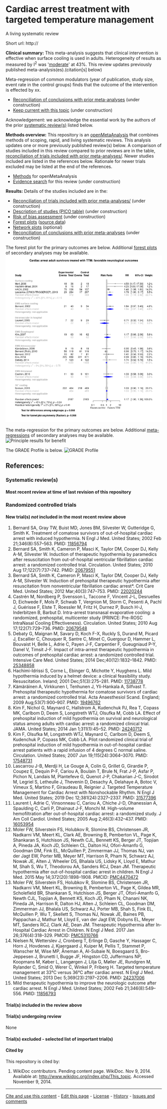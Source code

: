 Cardiac arrest treatment with targeted temperature management
============================================
A living systematic review

Short url: http://

**Clinical summary:** This meta-analysis suggests that clinical intervention *is* effective when surface cooling is used in adults. Heterogeneity of results as measured by I<sup>2</sup> was '[moderate](http://handbook-5-1.cochrane.org/chapter_9/9_5_2_identifying_and_measuring_heterogeneity.htm)' at 43%. This review updates previously published meta-analysis(es).(citation[s] below)

Meta-regression of common modulators (year of publication, study size, event rate in the control groups) finds that the outcome of the intervention is effected by xx.
* [Reconciliation of conclusions with prior meta-analyses](files/reconciliation-tables/Reconciliation%20of%20conclusions.pdf) (under construction)
* [Keep current with this topic](files/searching/Keep-up.md) (under construction)

Acknowledgement: we acknowledge the essential work by the authors of the prior [systematic review(s)](#systematic-reviews) listed below.

**Methods overview:** This repository is an [openMetaAnalysis](https://openmetaanalysis.github.io/) that combines methods of scoping, rapid, and living systematic reviews.  This analysis updates one or more previously published review(s) below. A comparison of studies included in this review compared to prior reviews are in the table, [reconciliation of trials included with prior meta-analyses/](files/reconciliation-tables/Reconciliation%20of%20studies.pdf). Newer studies included are listed in the references below. Rationale for newer trials excluded may be listed at the end of the references. 
* [Methods](http://openmetaanalysis.github.io/methods.html) for openMetaAnalysis
* [Evidence search](files/searching/evidence-search.md) for this review (under construction)

**Results:** Details of the studies included are in the:
* [Reconciliation of trials included with prior meta-analyses/](files/reconciliation-tables/Reconciliation%20of%20studies.pdf) (under construction)
* [Description of studies (PICO table)](files/study-details/table-pico.pdf) (under construction)
* [Risk of bias assessment](files/study-details/table-bias.pdf) (under construction)
* [Forest plots](../master/files/forest-plots) ([source data](files/data))
* [Network plots](../master/files/network) (optional)
* [Reconciliation of conclusions with prior meta-analyses](files/reconciliation-tables/Reconciliation%20of%20conclusions.pdf) (under construction)

The forest plot for the primary outcomes are below. Additional [forest plots](files/forest-plots) of secondary analyses may be available. 
![Principle results](files/forest-plots/Outcome-Primary.png)

The meta-regression for the primary outcomes are below. Additional [meta-regressions](files/metaregression) of secondary analyses may be available. 
![Principle results for benefit](files/metaregression/Outcome-Primary.png "Principle results for benefit]")

The GRADE Profile is below. ![GRADE Profile](files/GRADE-profiles/Summary-of-findings-table.png "GRADE Profile")

References:
----------------------------------

### Systematic review(s)
#### Most recent review at time of last revision of this repository


### Randomized controlled trials
#### New trial(s) *not* included in the most recent review above
1. Bernard SA, Gray TW, Buist MD, Jones BM, Silvester W, Gutteridge G, Smith K. Treatment of comatose survivors of out-of-hospital cardiac arrest with induced  hypothermia. N Engl J Med. United States; 2002 Feb 21;346(8):557–563. PMID: [11856794](http://pubmed.gov/11856794)
2. Bernard SA, Smith K, Cameron P, Masci K, Taylor DM, Cooper DJ, Kelly A-M, Silvester W. Induction of therapeutic hypothermia by paramedics after resuscitation from  out-of-hospital ventricular fibrillation cardiac arrest: a randomized controlled  trial. Circulation. United States; 2010 Aug 17;122(7):737–742. PMID: [20679551](http://pubmed.gov/20679551)
3. Bernard SA, Smith K, Cameron P, Masci K, Taylor DM, Cooper DJ, Kelly A-M, Silvester W. Induction of prehospital therapeutic hypothermia after resuscitation from  nonventricular fibrillation cardiac arrest*. Crit Care Med. United States; 2012 Mar;40(3):747–753. PMID: [22020244](http://pubmed.gov/22020244)
4. Castrén M, Nordberg P, Svensson L, Taccone F, Vincent J-L, Desruelles D, Eichwede F, Mols P, Schwab T, Vergnion M, Storm C, Pesenti A, Pachl J, Guérisse F, Elste T, Roessler M, Fritz H, Durnez P, Busch H-J, Inderbitzen B, Barbut D. Intra-arrest transnasal evaporative cooling: a randomized, prehospital, multicenter  study (PRINCE: Pre-ROSC IntraNasal Cooling Effectiveness). Circulation. United States; 2010 Aug 17;122(7):729–736. PMID: [20679548](http://pubmed.gov/20679548)
5. Debaty G, Maignan M, Savary D, Koch F-X, Ruckly S, Durand M, Picard J, Escallier C, Chouquer R, Santre C, Minet C, Guergour D, Hammer L, Bouvaist H, Belle L, Adrie C, Payen J-F, Carpentier F, Gueugniaud P-Y, Danel V, Timsit J-F. Impact of intra-arrest therapeutic hypothermia in outcomes of prehospital cardiac  arrest: a randomized controlled trial. Intensive Care Med. United States; 2014 Dec;40(12):1832–1842. PMID: [25348858](http://pubmed.gov/25348858)
6. Hachimi-Idrissi S, Corne L, Ebinger G, Michotte Y, Huyghens L. Mild hypothermia induced by a helmet device: a clinical feasibility study. Resuscitation. Ireland; 2001 Dec;51(3):275–281. PMID: [11738778](http://pubmed.gov/11738778)
7. Kämäräinen A, Virkkunen I, Tenhunen J, Yli-Hankala A, Silfvast T. Prehospital therapeutic hypothermia for comatose survivors of cardiac arrest: a  randomized controlled trial. Acta Anaesthesiol Scand. England; 2009 Aug;53(7):900–907. PMID: [19496762](http://pubmed.gov/19496762)
8. Kim F, Nichol G, Maynard C, Hallstrom A, Kudenchuk PJ, Rea T, Copass MK, Carlbom D, Deem S, Longstreth WTJ, Olsufka M, Cobb LA. Effect of prehospital induction of mild hypothermia on survival and neurological  status among adults with cardiac arrest: a randomized clinical trial. JAMA. United States; 2014 Jan 1;311(1):45–52. PMID: [24240712](http://pubmed.gov/24240712)
9. Kim F, Olsufka M, Longstreth WTJ, Maynard C, Carlbom D, Deem S, Kudenchuk P, Copass MK, Cobb LA. Pilot randomized clinical trial of prehospital induction of mild hypothermia in  out-of-hospital cardiac arrest patients with a rapid infusion of 4 degrees C normal  saline. Circulation. United States; 2007 Jun 19;115(24):3064–3070. PMID: [17548731](http://pubmed.gov/17548731)
10. Lascarrou J-B, Merdji H, Le Gouge A, Colin G, Grillet G, Girardie P, Coupez E, Dequin P-F, Cariou A, Boulain T, Brule N, Frat J-P, Asfar P, Pichon N, Landais M, Plantefeve G, Quenot J-P, Chakarian J-C, Sirodot M, Legriel S, Letheulle J, Thevenin D, Desachy A, Delahaye A, Botoc V, Vimeux S, Martino F, Giraudeau B, Reignier J. Targeted Temperature Management for Cardiac Arrest with Nonshockable Rhythm. N Engl J Med. United States; 2019 Dec 12;381(24):2327–2337. PMID: [31577396](http://pubmed.gov/31577396)
11. Laurent I, Adrie C, Vinsonneau C, Cariou A, Chiche J-D, Ohanessian A, Spaulding C, Carli P, Dhainaut J-F, Monchi M. High-volume hemofiltration after out-of-hospital cardiac arrest: a randomized study. J Am Coll Cardiol. United States; 2005 Aug 2;46(3):432–437. PMID: [16053954](http://pubmed.gov/16053954)
12. Moler FW, Silverstein FS, Holubkov R, Slomine BS, Christensen JR, Nadkarni VM, Meert KL, Clark AE, Browning B, Pemberton VL, Page K, Shankaran S, Hutchison JS, Newth CJL, Bennett KS, Berger JT, Topjian A, Pineda JA, Koch JD, Schleien CL, Dalton HJ, Ofori-Amanfo G, Goodman DM, Fink EL, McQuillen P, Zimmerman JJ, Thomas NJ, van der Jagt EW, Porter MB, Meyer MT, Harrison R, Pham N, Schwarz AJ, Nowak JE, Alten J, Wheeler DS, Bhalala US, Lidsky K, Lloyd E, Mathur M, Shah S, Wu T, Theodorou AA, Sanders RCJ, Dean JM. Therapeutic hypothermia after out-of-hospital cardiac arrest in children. N Engl J Med. 2015 May 14;372(20):1898–1908. PMCID: [PMC4470472](http://pubmed.gov/PMC4470472)
13. Moler FW, Silverstein FS, Holubkov R, Slomine BS, Christensen JR, Nadkarni VM, Meert KL, Browning B, Pemberton VL, Page K, Gildea MR, Scholefield BR, Shankaran S, Hutchison JS, Berger JT, Ofori-Amanfo G, Newth CJL, Topjian A, Bennett KS, Koch JD, Pham N, Chanani NK, Pineda JA, Harrison R, Dalton HJ, Alten J, Schleien CL, Goodman DM, Zimmerman JJ, Bhalala US, Schwarz AJ, Porter MB, Shah S, Fink EL, McQuillen P, Wu T, Skellett S, Thomas NJ, Nowak JE, Baines PB, Pappachan J, Mathur M, Lloyd E, van der Jagt EW, Dobyns EL, Meyer MT, Sanders RCJ, Clark AE, Dean JM. Therapeutic Hypothermia after In-Hospital Cardiac Arrest in Children. N Engl J Med. 2017 Jan 26;376(4):318–329. PMCID: [PMC5310766](http://pubmed.gov/PMC5310766)
14. Nielsen N, Wetterslev J, Cronberg T, Erlinge D, Gasche Y, Hassager C, Horn J, Hovdenes J, Kjaergaard J, Kuiper M, Pellis T, Stammet P, Wanscher M, Wise MP, Åneman A, Al-Subaie N, Boesgaard S, Bro-Jeppesen J, Brunetti I, Bugge JF, Hingston CD, Juffermans NP, Koopmans M, Køber L, Langørgen J, Lilja G, Møller JE, Rundgren M, Rylander C, Smid O, Werer C, Winkel P, Friberg H. Targeted temperature management at 33°C versus 36°C after cardiac arrest. N Engl J Med. United States; 2013 Dec 5;369(23):2197–2206. PMID: [24237006](http://pubmed.gov/24237006)
15. Mild therapeutic hypothermia to improve the neurologic outcome after cardiac arrest. N Engl J Med. United States; 2002 Feb 21;346(8):549–556. PMID: [11856793](http://pubmed.gov/11856793)

#### Trial(s) included in the review above

#### Trial(s) undergoing review
None

#### Trial(s) excluded - selected list of important trial(s)

#### Cited by
This repository is cited by:

1. WikiDoc contributors. Pending content page. WikiDoc. Nov 9, 2014. Available at: http://www.wikidoc.org/index.php/This_topic. Accessed November 9, 2014. 

-------------------------------
[Cite and use this content](https://github.com/openMetaAnalysis/openMetaAnalysis.github.io/blob/master/reusing.MD)  - [Edit this page](../../edit/master/README.md) - [License](files/LICENSE.md) - [History](../../commits/master/README.md)  - 
[Issues and comments](../../issues?q=is%3Aboth+is%3Aissue)

